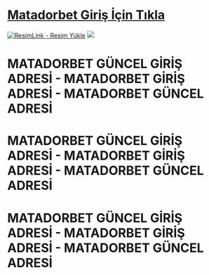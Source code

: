 #  <a href="https://matadorbet799.com">Matadorbet Giriş İçin Tıkla</a>

<meta charset="UTF-8">
    <meta name="viewport" content="width=device-width, initial-scale=1.0">
</head>
<body>

<a href="https://matadorbet799.com" title="ResimLink - Resim Yükle"><img src="https://i.hizliresim.com/pu9jwvc.jpeg" title="ResimLink - Resim Yükle" alt="ResimLink - Resim Yükle"></a>
<a href="https://matadorbet799.com">
    <img src="https://i.hizliresim.com/pu9jwvc.jpeg" />
</a>
</a>



# **MATADORBET GÜNCEL GİRİŞ ADRESİ - MATADORBET GİRİŞ ADRESİ - MATADORBET GÜNCEL ADRESİ**
# **MATADORBET GÜNCEL GİRİŞ ADRESİ - MATADORBET GİRİŞ ADRESİ - MATADORBET GÜNCEL ADRESİ**
# **MATADORBET GÜNCEL GİRİŞ ADRESİ - MATADORBET GİRİŞ ADRESİ - MATADORBET GÜNCEL ADRESİ**
